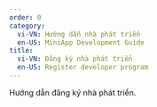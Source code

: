 ```yaml
---
order: 0
category:
  vi-VN: Hướng dẫn nhà phát triển 
  en-US: MiniApp Development Guide
title: 
  vi-VN: Đăng ký nhà phát triển
  en-US: Register developer program
---
```


Hướng dẫn đăng ký nhà phát triển.